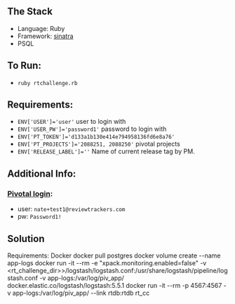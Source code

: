 
## The Stack

- Language: Ruby
- Framework: [sinatra](http://www.sinatrarb.com/)
- PSQL

## To Run:
- `ruby rtchallenge.rb`

## Requirements:
- `ENV['USER']='user'` user to login with
- `ENV['USER_PW']='password1'` password to login with
- `ENV['PT_TOKEN']='d133a1b130e414e794958136fd6e8a76'`
- `ENV['PT_PROJECTS']='2088251, 2088250'` pivotal projects
- `ENV['RELEASE_LABEL']=''` Name of current release tag by PM.

## Additional Info:

### [Pivotal login](https://www.pivotaltracker.com/signin):
- user: `nate+test1@reviewtrackers.com`
- pw: `Password1!`


## Solution
Requirements:
Docker
docker pull postgres
docker volume create --name app-logs
docker run -it --rm -e "xpack.monitoring.enabled=false" -v <rt_challenge_dir>>/logstash/logstash.conf:/usr/share/logstash/pipeline/logstash.conf -v app-logs:/var/log/piv_app/ docker.elastic.co/logstash/logstash:5.5.1
docker run -it --rm -p 4567:4567 -v app-logs:/var/log/piv_app/ --link rtdb:rtdb rt_cc
